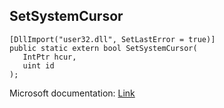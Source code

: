 ## SetSystemCursor

```
[DllImport("user32.dll", SetLastError = true)]
public static extern bool SetSystemCursor(
   IntPtr hcur,
   uint id
);
```

Microsoft documentation: [Link](https://docs.microsoft.com/en-us/windows/win32/api/winuser/nf-winuser-setsystemcursor)
